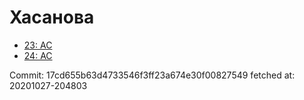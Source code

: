 # Хасанова
- [23: AC](23.md)
- [24: AC](24.md)

Commit: 17cd655b63d4733546f3ff23a674e30f00827549
 fetched at: 20201027-204803
